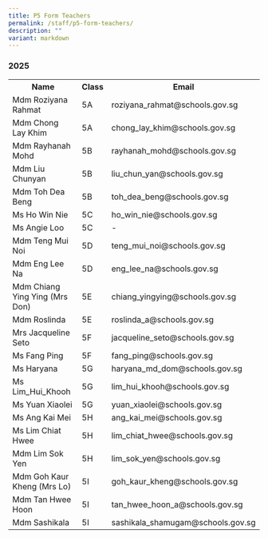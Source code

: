```yaml
---
title: P5 Form Teachers
permalink: /staff/p5-form-teachers/
description: ""
variant: markdown
---
```

### **2025**
<table>
    <tbody><tr style="width:100%">
        <th style="width:40%">Name</th>
        <th style="width:10%">Class</th>
        <th style="width:50%">Email</th>
    </tr>
<tr>
        <td>Mdm Roziyana Rahmat</td>
        <td>5A</td>
        <td>roziyana_rahmat@schools.gov.sg</td>
    </tr>
<tr>
        <td>Mdm Chong Lay Khim</td>
        <td>5A</td>
        <td>chong_lay_khim@schools.gov.sg</td>
    </tr>
<tr>
        <td>Mdm Rayhanah Mohd</td>
        <td>5B</td>
        <td>rayhanah_mohd@schools.gov.sg</td>
    </tr>
<tr>
        <td>Mdm Liu Chunyan</td>
        <td>5B</td>
        <td>liu_chun_yan@schools.gov.sg</td>
    </tr>
<tr>
        <td>Mdm Toh Dea Beng</td>
        <td>5B</td>
        <td>toh_dea_beng@schools.gov.sg</td>
    </tr>
<tr>
        <td>Ms Ho Win Nie</td>
        <td>5C</td>
        <td>ho_win_nie@schools.gov.sg</td>
    </tr>
<tr>
        <td>Ms Angie Loo</td>
        <td>5C</td>
        <td> - </td>
    </tr>
 <tr>
        <td>Mdm Teng Mui Noi</td>
        <td>5D</td>
        <td>teng_mui_noi@schools.gov.sg</td>
    </tr>
<tr>
        <td>Mdm Eng Lee Na</td>
        <td>5D</td>
        <td>eng_lee_na@schools.gov.sg</td>
    </tr>
<tr>
        <td>Mdm Chiang Ying Ying (Mrs Don)</td>
        <td>5E</td>
        <td>chiang_yingying@schools.gov.sg</td>
    </tr>
<tr>
        <td>Mdm Roslinda</td>
        <td>5E</td>
        <td>roslinda_a@schools.gov.sg</td>
    </tr>
<tr>
        <td>Mrs Jacqueline Seto</td>
        <td>5F</td>
        <td>jacqueline_seto@schools.gov.sg</td>
    </tr>
<tr>
        <td>Ms Fang Ping</td>
        <td>5F</td>
        <td>fang_ping@schools.gov.sg</td>
    </tr>
<tr>
        <td>Ms Haryana </td>
        <td>5G</td>
        <td>haryana_md_dom@schools.gov.sg</td>
    </tr>
 <tr>
        <td>Ms Lim_Hui_Khooh</td>
        <td>5G</td>
        <td>lim_hui_khooh@schools.gov.sg</td>
    </tr>
 <tr>
        <td>Ms Yuan Xiaolei</td>
        <td>5G</td>
        <td>yuan_xiaolei@schools.gov.sg</td>
    </tr>
<tr>
        <td>Ms Ang Kai Mei</td>
        <td>5H</td>
        <td>ang_kai_mei@schools.gov.sg</td>
    </tr>
 <tr>
        <td>Ms Lim Chiat Hwee</td>
        <td>5H</td>
        <td>lim_chiat_hwee@schools.gov.sg</td>
    </tr>
 <tr>
        <td>Mdm Lim Sok Yen</td>
        <td>5H</td>
        <td>lim_sok_yen@schools.gov.sg</td>
    </tr>
 <tr>
        <td>Mdm Goh Kaur Kheng (Mrs Lo)</td>
        <td>5I</td>
        <td>goh_kaur_kheng@schools.gov.sg</td>
    </tr>
<tr>
        <td>Mdm Tan Hwee Hoon</td>
        <td>5I</td>
        <td>tan_hwee_hoon_a@schools.gov.sg</td>
    </tr>
<tr>
        <td>Mdm Sashikala</td>
        <td>5I</td>
        <td>sashikala_shamugam@schools.gov.sg</td>
    </tr>
</tbody></table>